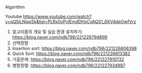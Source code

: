 Algorithm

Youtube 
https://www.youtube.com/watch?v=qQ5iLNjpxSk&list=PLRx0vPvlEmdDHxCvAQS1_6XV4deOwfVrz


1. 알고리즘의 개요 및 실습 환경 설치하기: https://blog.naver.com/ndb796/221226794899
2. 선택정렬
3. Insertion sort: https://blog.naver.com/ndb796/221226806398
4. Quick Sort: https://blog.naver.com/ndb796/221226813382
5. 기출문제: https://blog.naver.com/ndb796/221227910732
6. 병합정렬: https://blog.naver.com/ndb796/221227934987
